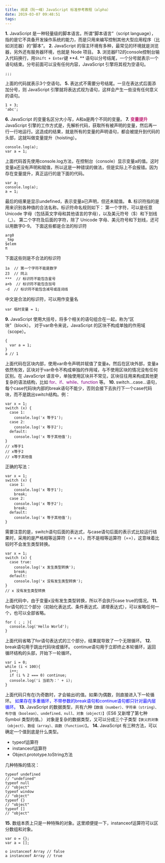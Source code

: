 ```yaml
---
title: 阅读（阮一峰）JavaScript 标准参考教程（alpha）
date: 2019-03-07 09:48:51
tags:
---
```


**1.**  JavaScript 是一种轻量级的脚本语言。所谓“脚本语言”（script language），指的是它不具备开发操作系统的能力，而是只用来编写控制其他大型应用程序（比如浏览器）的“脚本”。
**2.**  JavaScript 的宿主环境有多种，最常见的环境就是浏览器，另外还有服务器环境，也就是 Node 项目。
**3.**  浏览器F12的console控制台输入代码换行，用<code>Shift + Enter</code>键
**4. ** 语句以分号结尾，一个分号就表示一个语句结束。分号前面可以没有任何内容，JavaScript 引擎将其视为空语句。
```
;;;
```
上面的代码就表示3个空语句。
**5.**  表达式不需要分号结尾。一旦在表达式后面添加分号，则 JavaScript 引擎就将表达式视为语句，这样会产生一些没有任何意义的语句。
```
1 + 3;
'abc';
```
**6.**  JavaScript 的变量名区分大小写，A和a是两个不同的变量。
**7.**  <font color="#BF2073">**变量提升**</font>
JavaScript 引擎的工作方式是，先解析代码，获取所有被声明的变量，然后再一行一行地运行。这造成的结果，就是所有的变量的声明语句，都会被提升到代码的头部，这就叫做变量提升（hoisting）。
```
console.log(a);
var a = 1;
```
上面代码首先使用console.log方法，在控制台（console）显示变量a的值。这时变量a还没有声明和赋值，所以这是一种错误的做法，但是实际上不会报错。因为存在变量提升，真正运行的是下面的代码。
```
var a;
console.log(a);
a = 1;
```
最后的结果是显示undefined，表示变量a已声明，但还未赋值。
**8.**  标识符指的是用来识别各种值的合法名称。标识符命名规则如下：
第一个字符，可以是任意 Unicode 字母（包括英文字母和其他语言的字母），以及美元符号（$）和下划线（_）。
第二个字符及后面的字符，除了 Unicode 字母、美元符号和下划线，还可以用数字0-9。
下面这些都是合法的标识符
```
arg0
_tmp
$elem
π
```
下面这些则是不合法的标识符
```
1a  // 第一个字符不能是数字
23  // 同上
***  // 标识符不能包含星号
a+b  // 标识符不能包含加号
-d  // 标识符不能包含减号或连词线
```
中文是合法的标识符，可以用作变量名
```
var 临时变量 = 1;
```
**9.**  JavaScript 使用大括号，将多个相关的语句组合在一起，称为“区块”（block）。
对于var命令来说，JavaScript 的区块不构成单独的作用域（scope）。
```
{
  var a = 1;
}
a // 1
```
上面代码在区块内部，使用var命令声明并赋值了变量a，然后在区块外部，变量a依然有效，区块对于var命令不构成单独的作用域，与不使用区块的情况没有任何区别。在 JavaScript 语言中，单独使用区块并不常见，区块往往用来构成其他更复杂的语法结构，比如 <font color="purple">for、if、while、function</font> 等。
**10.** switch...case...语句，每个case代码块内部的break语句不能少，否则会接下去执行下一个case代码块，而不是跳出switch结构。例：
```
var x = 1;
switch (x) {
  case 1:
    console.log('x 等于1');
  case 2:
    console.log('x 等于2');
  default:
    console.log('x 等于其他值');
}
// x等于1
// x等于2
// x等于其他值
```
正确的写法：
```
var x = 1;
switch (x) {
  case 1:
    console.log('x 等于1');
    break;
  case 2:
    console.log('x 等于2');
    break;
  default:
    console.log('x 等于其他值');
}
```
需要注意的是，switch语句后面的表达式，与case语句后面的表示式比较运行结果时，采用的是严格相等运算符（= = =），而不是相等运算符（==），这意味着比较时不会发生类型转换。
```
var x = 1;
switch (x) {
  case true:
    console.log('x 发生类型转换');
    break;
  default:
    console.log('x 没有发生类型转换');
}
// x 没有发生类型转换
```
上面代码中，由于变量x没有发生类型转换，所以不会执行case true的情况。
**11.** for语句的三个部分（初始化表达式、条件表达式、递增表达式），可以省略任何一个，也可以全部省略。
```
for ( ; ; ){
  console.log('Hello World');
}
```
上面代码省略了for语句表达式的三个部分，结果就导致了一个无限循环。
**12.** break语句用于跳出代码块或循环。
continue语句用于立即终止本轮循环，返回循环结构的头部，开始下一轮循环。
```
var i = 0;
while (i < 100){
  i++;
  if (i % 2 === 0) continue;
  console.log('i 当前为：' + i);
}
```
上面代码只有在i为奇数时，才会输出i的值。如果i为偶数，则直接进入下一轮循环。
<font color="blue">如果存在多重循环，不带参数的break语句和continue语句都只针对最内层循环。</font>
**13.** JavaScript 的数据类型，共有六种<code>【数值（number）、字符串（string）、布尔值（boolean）、undefined、null、对象（object）】</code>（ES6 又新增了第七种 Symbol 类型的值。）
对象是复杂的数据类型，又可以分成三个子类型<code>【狭义的对象（object）、数组（array）、函数（function）】</code>。
**14.**  JavaScript 有三种方法，可以确定一个值到底是什么类型。
- typeof运算符
- instanceof运算符
- Object.prototype.toString方法

几种特殊的情况：
```
typeof undefined
// "undefined"
typeof null
// "object"
typeof window 
// "object"
typeof {} 
// "object"
typeof [] 
// "object"
```
**15.** 数组本质上只是一种特殊的对象。这里顺便提一下，instanceof运算符可以区分数组和对象。
```
var o = {};
var a = [];

o instanceof Array // false
a instanceof Array // true
```


